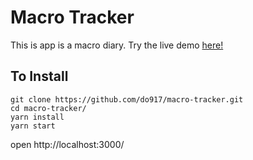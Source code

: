 # Macro Tracker

This is app is a macro diary.  Try the live demo [here!](https://macro-tracker-do917.herokuapp.com/)

## To Install
```
git clone https://github.com/do917/macro-tracker.git
cd macro-tracker/
yarn install
yarn start
```
open http://localhost:3000/